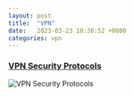 ```yaml
---
layout: post
title:  "VPN"
date:   2023-03-23 10:38:52 +0800
categories: vpn
---
```


### [VPN Security Protocols](https://twitter.com/Shubham_pen/status/1638461763912974337)

![VPN Security Protocols](https://pbs.twimg.com/media/FrmLN2vaUAAUSlA?format=png&name=medium)